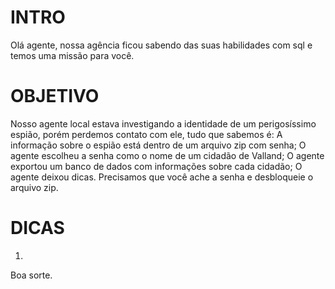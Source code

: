 # INTRO

Olá agente, nossa agência ficou sabendo das suas habilidades com sql e temos uma
missão para você.

# OBJETIVO

Nosso agente local estava investigando a identidade de um perigosíssimo espião,
porém perdemos contato com ele, tudo que sabemos é: A informação sobre o
espião está dentro de um arquivo zip com senha; O agente escolheu a senha como
o nome de um cidadão de Valland; O agente exportou um banco de dados com
informações sobre cada cidadão; O agente deixou dicas. Precisamos que você ache
a senha e desbloqueie o arquivo zip.

# DICAS

1. 

Boa sorte.
